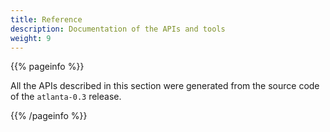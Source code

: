```yaml
---
title: Reference
description: Documentation of the APIs and tools
weight: 9
---
```


{{% pageinfo %}}

All the APIs described in this section were generated from the source code of
the `atlanta-0.3` release.

{{% /pageinfo %}}
